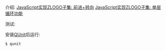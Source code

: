介绍:
[JavaScript实现ZLOGO子集: 前进+转向](https://zhuanlan.zhihu.com/p/31748014)
[JavaScript实现ZLOGO子集: 单层循环功能](https://zhuanlan.zhihu.com/p/31785790)

测试:

安装[QUnit](http://qunitjs.com/)后运行:
```
$ qunit
```